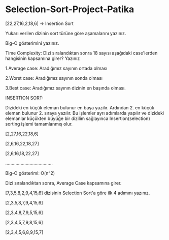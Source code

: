 # Selection-Sort-Project-Patika

[22,27,16,2,18,6] -> Insertion Sort

Yukarı verilen dizinin sort türüne göre aşamalarını yazınız.

Big-O gösterimini yazınız.

Time Complexity: Dizi sıralandıktan sonra 18 sayısı aşağıdaki case'lerden hangisinin kapsamına girer? Yazınız

1.Average case: Aradığımız sayının ortada olması

2.Worst case: Aradığımız sayının sonda olması

3.Best case: Aradığımız sayının dizinin en başında olması.

INSERTION SORT:

Dizideki en küçük eleman bulunur en başa yazılır. Ardından 2. en küçük eleman bulunur 2. sıraya yazılır. Bu işlemler ayrı adımlarda yapılır ve dizideki elemanlar küçükten büyüğe bir dizilim sağlayınca Insertion(selection) sorting işlemi tamamlanmış olur.

[2,27,16,22,18,6]

[2,6,16,22,18,27]

[2,6,16,18,22,27]

.....................................

Big-O gösterimi: O(n^2)

Dizi sıralandıktan sonra, Average Case kapsamına girer.

[7,3,5,8,2,9,4,15,6] dizisinin Selection Sort'a göre ilk 4 adımını yazınız.

[2,3,5,8,7,9,4,15,6]

[2,3,4,8,7,9,5,15,6]

[2,3,4,5,7,9,8,15,6]

[2,3,4,5,6,8,9,15,7]
